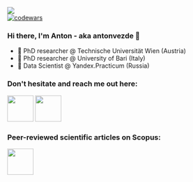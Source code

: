 ![](https://komarev.com/ghpvc/?username=antonvezde&color=blueviolet)  
[![codewars](https://www.codewars.com/users/antonvezde/badges/small)](https://www.codewars.com/users/antonvezde)
### Hi there, I'm Anton - aka antonvezde 👋                                       




- 🔭 PhD researcher @ Technische Universität Wien (Austria)
- 🔭 PhD researcher @ University of Bari (Italy)
- 👾 Data Scientist @ Yandex.Practicum (Russia)
### Don't hesitate and reach me out here:

[<img src="https://user-images.githubusercontent.com/45709486/170781598-994c53d7-145b-45ab-b432-98909ebd8c8b.svg" width="60" height="60">](https://www.linkedin.com/in/antonsukhinets/)  [<img src="https://user-images.githubusercontent.com/45709486/170782849-7b9919fa-7416-465d-abf5-4ae2ea6e6866.jpeg" width="60" height="60">](https://t.me/antonvezde)


### Peer-reviewed scientific articles on Scopus:
[<img src="https://user-images.githubusercontent.com/45709486/170785099-e48da410-05e0-4e92-8b5e-fb6e7d97c076.png" width="60" height="60">](https://www.scopus.com/authid/detail.uri?authorId=57193614378)
